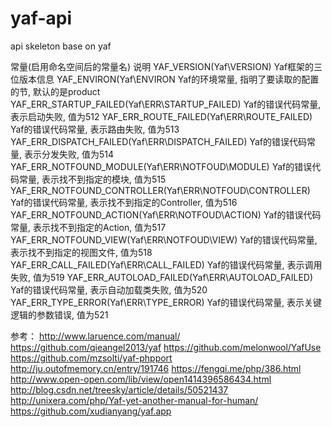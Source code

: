 # yaf-api
api skeleton base on yaf

常量(启用命名空间后的常量名)	说明
YAF_VERSION(Yaf\VERSION)	Yaf框架的三位版本信息
YAF_ENVIRON(Yaf\ENVIRON	Yaf的环境常量, 指明了要读取的配置的节, 默认的是product
YAF_ERR_STARTUP_FAILED(Yaf\ERR\STARTUP_FAILED)	Yaf的错误代码常量, 表示启动失败, 值为512
YAF_ERR_ROUTE_FAILED(Yaf\ERR\ROUTE_FAILED)	Yaf的错误代码常量, 表示路由失败, 值为513
YAF_ERR_DISPATCH_FAILED(Yaf\ERR\DISPATCH_FAILED)	Yaf的错误代码常量, 表示分发失败, 值为514
YAF_ERR_NOTFOUND_MODULE(Yaf\ERR\NOTFOUD\MODULE)	Yaf的错误代码常量, 表示找不到指定的模块, 值为515
YAF_ERR_NOTFOUND_CONTROLLER(Yaf\ERR\NOTFOUD\CONTROLLER)	Yaf的错误代码常量, 表示找不到指定的Controller, 值为516
YAF_ERR_NOTFOUND_ACTION(Yaf\ERR\NOTFOUD\ACTION)	Yaf的错误代码常量, 表示找不到指定的Action, 值为517
YAF_ERR_NOTFOUND_VIEW(Yaf\ERR\NOTFOUD\VIEW)	Yaf的错误代码常量, 表示找不到指定的视图文件, 值为518
YAF_ERR_CALL_FAILED(Yaf\ERR\CALL_FAILED)	Yaf的错误代码常量, 表示调用失败, 值为519
YAF_ERR_AUTOLOAD_FAILED(Yaf\ERR\AUTOLOAD_FAILED)	Yaf的错误代码常量, 表示自动加载类失败, 值为520
YAF_ERR_TYPE_ERROR(Yaf\ERR\TYPE_ERROR)	Yaf的错误代码常量, 表示关键逻辑的参数错误, 值为521


参考：
http://www.laruence.com/manual/
https://github.com/qieangel2013/yaf
https://github.com/melonwool/YafUse
https://github.com/mzsolti/yaf-phpport
http://ju.outofmemory.cn/entry/191746
https://fengqi.me/php/386.html
http://www.open-open.com/lib/view/open1414396586434.html
http://blog.csdn.net/treesky/article/details/50521437
http://unixera.com/php/Yaf-yet-another-manual-for-human/
https://github.com/xudianyang/yaf.app
